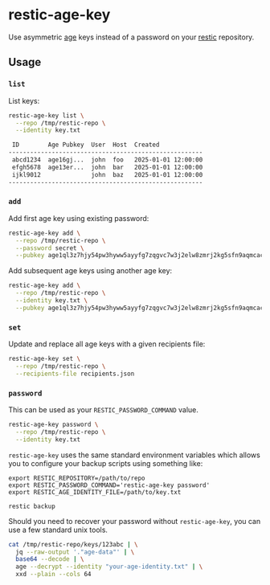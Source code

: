 # restic-age-key

Use asymmetric [age](https://age-encryption.org/) keys instead of a password on your [restic](https://restic.net) repository.

## Usage

### `list`

List keys:

```sh
restic-age-key list \
  --repo /tmp/restic-repo \
  --identity key.txt

 ID        Age Pubkey  User  Host  Created
------------------------------------------------------
 abcd1234  age16gj...  john  foo   2025-01-01 12:00:00
 efgh5678  age13er...  john  bar   2025-01-01 12:00:00
 ijkl9012              john  baz   2025-01-01 12:00:00
------------------------------------------------------
```

### `add`

Add first age key using existing password:

```sh
restic-age-key add \
  --repo /tmp/restic-repo \
  --password secret \
  --pubkey age1ql3z7hjy54pw3hyww5ayyfg7zqgvc7w3j2elw8zmrj2kg5sfn9aqmcac8p
```

Add subsequent age keys using another age key:

```sh
restic-age-key add \
  --repo /tmp/restic-repo \
  --identity key.txt \
  --pubkey age1ql3z7hjy54pw3hyww5ayyfg7zqgvc7w3j2elw8zmrj2kg5sfn9aqmcac8p
```

### `set`

Update and replace all age keys with a given recipients file:

```sh
restic-age-key set \
  --repo /tmp/restic-repo \
  --recipients-file recipients.json
```

### `password`

This can be used as your `RESTIC_PASSWORD_COMMAND` value.

```sh
restic-age-key password \
  --repo /tmp/restic-repo \
  --identity key.txt
```

`restic-age-key` uses the same standard environment variables which allows you to configure your backup scripts using something like:

```
export RESTIC_REPOSITORY=/path/to/repo
export RESTIC_PASSWORD_COMMAND='restic-age-key password'
export RESTIC_AGE_IDENTITY_FILE=/path/to/key.txt

restic backup
```

Should you need to recover your password without `restic-age-key`, you can use a few standard unix tools.

```sh
cat /tmp/restic-repo/keys/123abc | \
  jq --raw-output '."age-data"' | \
  base64 --decode | \
  age --decrypt --identity "your-age-identity.txt" | \
  xxd --plain --cols 64
```
